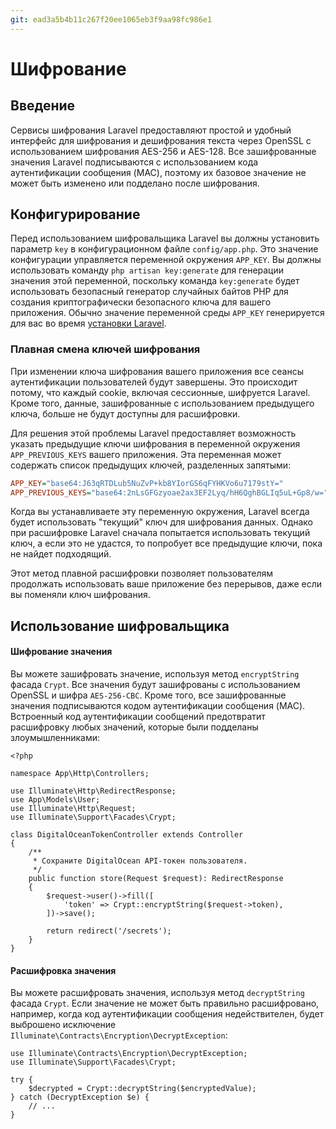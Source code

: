 ```yaml
---
git: ead3a5b4b11c267f20ee1065eb3f9aa98fc986e1
---
```


# Шифрование


<a name="introduction"></a>
## Введение

Сервисы шифрования Laravel предоставляют простой и удобный интерфейс для шифрования и дешифрования текста через OpenSSL с использованием шифрования AES-256 и AES-128. Все зашифрованные значения Laravel подписываются с использованием кода аутентификации сообщения (MAC), поэтому их базовое значение не может быть изменено или подделано после шифрования.

<a name="configuration"></a>
## Конфигурирование

Перед использованием шифровальщика Laravel вы должны установить параметр `key` в конфигурационном файле `config/app.php`. Это значение конфигурации управляется переменной окружения `APP_KEY`. Вы должны использовать команду `php artisan key:generate` для генерации значения этой переменной, поскольку команда `key:generate` будет использовать безопасный генератор случайных байтов PHP для создания криптографически безопасного ключа для вашего приложения. Обычно значение переменной среды `APP_KEY` генерируется для вас во время [установки Laravel](/docs/{{version}}/installation).

<a name="gracefully-rotating-encryption-keys"></a>
### Плавная смена ключей шифрования

При изменении ключа шифрования вашего приложения все сеансы аутентификации пользователей будут завершены. Это происходит потому, что каждый cookie, включая сессионные, шифруется Laravel. Кроме того, данные, зашифрованные с использованием предыдущего ключа, больше не будут доступны для расшифровки.

Для решения этой проблемы Laravel предоставляет возможность указать предыдущие ключи шифрования в переменной окружения `APP_PREVIOUS_KEYS` вашего приложения. Эта переменная может содержать список предыдущих ключей, разделенных запятыми:

```ini
APP_KEY="base64:J63qRTDLub5NuZvP+kb8YIorGS6qFYHKVo6u7179stY="
APP_PREVIOUS_KEYS="base64:2nLsGFGzyoae2ax3EF2Lyq/hH6QghBGLIq5uL+Gp8/w="
```

Когда вы устанавливаете эту переменную окружения, Laravel всегда будет использовать "текущий" ключ для шифрования данных. Однако при расшифровке Laravel сначала попытается использовать текущий ключ, а если это не удастся, то попробует все предыдущие ключи, пока не найдет подходящий.

Этот метод плавной расшифровки позволяет пользователям продолжать использовать ваше приложение без перерывов, даже если вы поменяли ключ шифрования.

<a name="using-the-encrypter"></a>
## Использование шифровальщика

<a name="encrypting-a-value"></a>
#### Шифрование значения

Вы можете зашифровать значение, используя метод `encryptString` фасада `Crypt`. Все значения будут зашифрованы с использованием OpenSSL и шифра `AES-256-CBC`. Кроме того, все зашифрованные значения подписываются кодом аутентификации сообщения (MAC). Встроенный код аутентификации сообщений предотвратит расшифровку любых значений, которые были подделаны злоумышленниками:

    <?php

    namespace App\Http\Controllers;

    use Illuminate\Http\RedirectResponse;
    use App\Models\User;
    use Illuminate\Http\Request;
    use Illuminate\Support\Facades\Crypt;

    class DigitalOceanTokenController extends Controller
    {
        /**
         * Сохраните DigitalOcean API-токен пользователя.
         */
        public function store(Request $request): RedirectResponse
        {
            $request->user()->fill([
                'token' => Crypt::encryptString($request->token),
            ])->save();

            return redirect('/secrets');
        }
    }

<a name="decrypting-a-value"></a>
#### Расшифровка значения

Вы можете расшифровать значения, используя метод `decryptString` фасада `Crypt`. Если значение не может быть правильно расшифровано, например, когда код аутентификации сообщения недействителен, будет выброшено исключение `Illuminate\Contracts\Encryption\DecryptException`:

    use Illuminate\Contracts\Encryption\DecryptException;
    use Illuminate\Support\Facades\Crypt;

    try {
        $decrypted = Crypt::decryptString($encryptedValue);
    } catch (DecryptException $e) {
        // ...
    }
